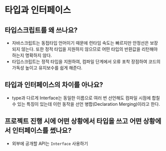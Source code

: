 # 타입과 인터페이스

## 타입스크립트를 왜 쓰나요?

- 자바스크립트는 동접타입 언어이기 때문에 런타임 속도는 빠르지만 안정선은 보장되지 않는다. 또한 정적 타입을 지원하지 않으므로 어떤 타입의 반환값을 리턴해야 하는지 명확하지 않다.
- 타입스크립트는 정적 타입을 지원하여, 컴파일 단계에서 오류 포착 장점하여 코드의 가독성 높이고 유지보수를 쉽게 해준다.

## 타입과 인터페이스의 차이를 아나요?

- type과 다르게 Interface는 동일한 이름으로 여러 번 선언해도 컴파일 시점에 합칠 수 있는 특징이 있는데 이런 동작을 선언 병합(Declaration Merging)이라고 한다.

## 프로젝트 진행 시에 어떤 상황에서 타입을 쓰고 어떤 상황에서 인터페이스를 썼나요?

- 외부에 공개할 API는 `Interface` 사용하기
